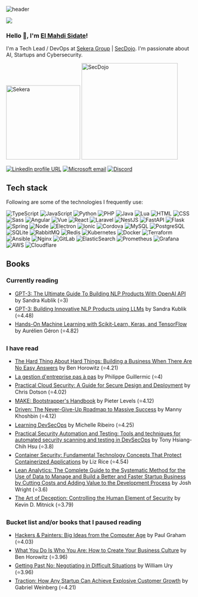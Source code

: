 ![header](https://user-images.githubusercontent.com/59918011/188706237-350b85a4-f2b8-43e1-9ef1-a853a41cc3d9.png)

![](https://komarev.com/ghpvc/?username=esidate&color=brightgreen)

### Hello 👋, I'm [El Mahdi Sidate](https://www.linkedin.com/in/el-mahdi-sidate/)!

I'm a Tech Lead / DevOps at [Sekera Group](https://sekera-group.com/) | [SecDojo](https://www.sec-dojo.com/). I'm passionate about AI, Startups and Cybersecurity.

<p>
  <img
    width="200px"
    alt="Sekera"
    src="https://user-images.githubusercontent.com/59918011/186220765-8ee8125b-d177-49b2-b21f-9747ca1e9689.png"
  />
  <span> </span>
  <img
    width="260px"
    alt="SecDojo"
    src="https://user-images.githubusercontent.com/59918011/186220912-d0b32e5a-a9ab-4ee1-a5b0-be905cc8a9c6.png"
  />
</p>

[![LinkedIn profile URL](https://img.shields.io/badge/LinkedIn-0077B5?logo=linkedin&logoColor=white&style=for-the-badge)](https://www.linkedin.com/in/el-mahdi-sidate/)
[![Microsoft email](https://img.shields.io/badge/Microsoft_Outlook-0078D4?style=for-the-badge&logo=microsoft-outlook&logoColor=white)](mailto:esidate@sekera-group.com)
[![Discord](https://img.shields.io/badge/Discord-7289da?style=for-the-badge&logo=discord&logoColor=white)](https://discord.com/users/471067698386698270)

## Tech stack

Following are some of the technologies I frequently use:

<div>
  <img
    alt="TypeScript"
    src="https://img.shields.io/badge/-TypeScript-007ACC?style=flat-square&logo=typescript&logoColor=white"
  />
  <img
    alt="JavaScript"
    src="https://img.shields.io/badge/-JavaScript-f0db4f?style=flat-square&logo=javascript&logoColor=black"
  />
  <img
    alt="Python"
    src="https://img.shields.io/badge/-Python-306998?style=flat-square&logo=python&logoColor=white"
  />
  <img
    alt="PHP"
    src="https://img.shields.io/badge/-PHP-777BB3?style=flat-square&logo=php&logoColor=white"
  />
  <img
    alt="Java"
    src="https://img.shields.io/badge/-Java-ED4127?style=flat-square&logo=CoffeeScript&logoColor=white"
  />
  <img
    alt="Lua"
    src="https://img.shields.io/badge/-Lua-00007C?style=flat-square&logo=lua&logoColor=white"
  />
  <img
    alt="HTML"
    src="https://img.shields.io/badge/-HTML-E34F26?style=flat-square&logo=html5&logoColor=white"
  />
  <img
    alt="CSS"
    src="https://img.shields.io/badge/-CSS-E34F26?style=flat-square&logo=css3&logoColor=white"
  />
  <img
    alt="Sass"
    src="https://img.shields.io/badge/-Sass-CC6699?style=flat-square&logo=sass&logoColor=white"
  />
  <img
    alt="Angular"
    src="https://img.shields.io/badge/-Angular-dd1b16?style=flat-square&logo=angular&logoColor=white"
  />
  <img
    alt="Vue"
    src="https://img.shields.io/badge/-Vue-42b883?style=flat-square&logo=vuedotjs&logoColor=white"
  />
  <img
    alt="React"
    src="https://img.shields.io/badge/-React-45b8d8?style=flat-square&logo=react&logoColor=white"
  />
  <img
    alt="Laravel"
    src="https://img.shields.io/badge/-Laravel-fb503b?style=flat-square&logo=laravel&logoColor=white"
  />
  <img
    alt="NestJS"
    src="https://img.shields.io/badge/-NestJS-e0234e?style=flat-square&logo=nestjs&logoColor=white"
  />
  <img
    alt="FastAPI"
    src="https://img.shields.io/badge/-FastAPI-005571?style=flat-square&logo=fastapi&logoColor=white"
  />
  <img
    alt="Flask"
    src="https://img.shields.io/badge/-Flask-000000?style=flat-square&logo=flask&logoColor=white"
  />
  <img
    alt="Spring"
    src="https://img.shields.io/badge/-Spring-6DB33F?style=flat-square&logo=spring&logoColor=white"
  />
  <img
    alt="Node"
    src="https://img.shields.io/badge/-Node-43853d?style=flat-square&logo=Node.js&logoColor=white"
  />
  <img
    alt="Electron"
    src="https://img.shields.io/badge/-Electron-191970?style=flat-square&logo=electron&logoColor=white"
  />
  <img
    alt="Ionic"
    src="https://img.shields.io/badge/-Ionic-367CF7?style=flat-square&logo=ionic&logoColor=white"
  />
  <img
    alt="Cordova"
    src="https://img.shields.io/badge/-Cordova-253037?style=flat-square&logo=apachecordova&logoColor=white"
  />
  <img
    alt="MySQL"
    src="https://img.shields.io/badge/-MySQL-00718B?style=flat-square&logo=mysql&logoColor=white"
  />
  <img
    alt="PostgreSQL"
    src="https://img.shields.io/badge/-PostgreSQL-0064a5?style=flat-square&logo=postgresql&logoColor=white"
  />
  <img
    alt="SQLite"
    src="https://img.shields.io/badge/-SQLite-07405e?style=flat-square&logo=sqlite&logoColor=white"
  />
  <img
    alt="RabbitMQ"
    src="https://img.shields.io/badge/-RabbitMQ-F76300?style=flat-square&logo=rabbitmq&logoColor=white"
  />
  <img
    alt="Redis"
    src="https://img.shields.io/badge/-Redis-D12E26?style=flat-square&logo=redis&logoColor=white"
  />
  <img
    alt="Kubernetes"
    src="https://img.shields.io/badge/-Kubernetes-326ce5?style=flat-square&logo=kubernetes&logoColor=white"
  />
  <img
    alt="Docker"
    src="https://img.shields.io/badge/-Docker-46a2f1?style=flat-square&logo=docker&logoColor=white"
  />
  <img
    alt="Terraform"
    src="https://img.shields.io/badge/-Terraform-7740B6?style=flat-square&logo=terraform&logoColor=white"
  />
  <img
    alt="Ansible"
    src="https://img.shields.io/badge/-Ansible-1A1918?style=flat-square&logo=ansible&logoColor=white"
  />
  <img
    alt="Nginx"
    src="https://img.shields.io/badge/-Nginx-009639?style=flat-square&logo=nginx&logoColor=white"
  />
  <img
    alt="GitLab"
    src="https://img.shields.io/badge/-GitLab-e24329?style=flat-square&logo=gitlab&logoColor=white"
  />
  <img
    alt="ElasticSearch"
    src="https://img.shields.io/badge/-ElasticSearch-005571?style=flat-square&logo=elasticsearch&logoColor=white"
  />
  <img
    alt="Prometheus"
    src="https://img.shields.io/badge/-Prometheus-e95224?style=flat-square&logo=prometheus&logoColor=white"
  />
  <img
    alt="Grafana"
    src="https://img.shields.io/badge/-Grafana-D54D32?style=flat-square&logo=grafana&logoColor=white"
  />
  <img
    alt="AWS"
    src="https://img.shields.io/badge/-AWS-FF9900?style=flat-square&logo=amazon-aws&logoColor=white"
  />
  <img
    alt="Cloudflare"
    src="https://img.shields.io/badge/-Cloudflare-F38020?style=flat-square&logo=cloudflare&logoColor=white"
  />
</div>

<!-- ## Methodologies

![Agile](https://img.shields.io/badge/Agile-47ABE0?style=for-the-badge)
![Kanban](https://img.shields.io/badge/Kanban-E52946?style=for-the-badge)
![Scrum](https://img.shields.io/badge/Scrum-3F556D?style=for-the-badge)
![Lean](https://img.shields.io/badge/Lean-f1f1f1?style=for-the-badge)  -->

## Books

### Currently reading

<!-- GOODREADS-LIST-CURRENTLY-READING:START -->
- [GPT-3: The Ultimate Guide To Building NLP Products With OpenAI API](https://www.goodreads.com/review/show/5372423272?utm_medium=api&utm_source=rss) by Sandra Kublik (⭐️3)
- [GPT-3: Building Innovative NLP Products using LLMs](https://www.goodreads.com/review/show/5371869594?utm_medium=api&utm_source=rss) by Sandra Kublik (⭐️4.48)
- [Hands-On Machine Learning with Scikit-Learn, Keras, and TensorFlow](https://www.goodreads.com/review/show/5241238438?utm_medium=api&utm_source=rss) by Aurélien Géron (⭐️4.82)
<!-- GOODREADS-LIST-CURRENTLY-READING:END -->

### I have read

<!-- GOODREADS-LIST-READ:START -->
- [The Hard Thing About Hard Things: Building a Business When There Are No Easy Answers](https://www.goodreads.com/review/show/5101514523?utm_medium=api&utm_source=rss) by Ben Horowitz (⭐️4.21)
- [La gestion d'entreprise pas à pas](https://www.goodreads.com/review/show/4559081495?utm_medium=api&utm_source=rss) by Philippe Guillermic (⭐️4)
- [Practical Cloud Security: A Guide for Secure Design and Deployment](https://www.goodreads.com/review/show/5068355865?utm_medium=api&utm_source=rss) by Chris Dotson (⭐️4.02)
- [MAKE: Bootstrapper&apos;s Handbook](https://www.goodreads.com/review/show/5068344025?utm_medium=api&utm_source=rss) by Pieter Levels (⭐️4.12)
- [Driven: The Never-Give-Up Roadmap to Massive Success](https://www.goodreads.com/review/show/4864836198?utm_medium=api&utm_source=rss) by Manny Khoshbin (⭐️4.12)
- [Learning DevSecOps](https://www.goodreads.com/review/show/4619251070?utm_medium=api&utm_source=rss) by Michelle Ribeiro (⭐️4.25)
- [Practical Security Automation and Testing: Tools and techniques for automated security scanning and testing in DevSecOps](https://www.goodreads.com/review/show/4619194067?utm_medium=api&utm_source=rss) by Tony Hsiang-Chih Hsu (⭐️3.8)
- [Container Security: Fundamental Technology Concepts That Protect Containerized Applications](https://www.goodreads.com/review/show/4619189465?utm_medium=api&utm_source=rss) by Liz Rice (⭐️4.54)
- [Lean Analytics: The Complete Guide to the Systematic Method for the Use of Data to Manage and Build a Better and Faster Startup Business by Cutting Costs and Adding Value to the Development Process](https://www.goodreads.com/review/show/4314700991?utm_medium=api&utm_source=rss) by Josh Wright (⭐️3.6)
- [The Art of Deception: Controlling the Human Element of Security](https://www.goodreads.com/review/show/4314754372?utm_medium=api&utm_source=rss) by Kevin D. Mitnick (⭐️3.79)
<!-- GOODREADS-LIST-READ:END -->

### Bucket list and/or books that I paused reading

<!-- GOODREADS-LIST-TO-READ:START -->
- [Hackers & Painters: Big Ideas from the Computer Age](https://www.goodreads.com/review/show/5147011663?utm_medium=api&utm_source=rss) by Paul    Graham (⭐️4.03)
- [What You Do Is Who You Are: How to Create Your Business Culture](https://www.goodreads.com/review/show/5118368919?utm_medium=api&utm_source=rss) by Ben Horowitz (⭐️3.96)
- [Getting Past No: Negotiating in Difficult Situations](https://www.goodreads.com/review/show/5101571507?utm_medium=api&utm_source=rss) by William Ury (⭐️3.96)
- [Traction: How Any Startup Can Achieve Explosive Customer Growth](https://www.goodreads.com/review/show/5101515177?utm_medium=api&utm_source=rss) by Gabriel Weinberg (⭐️4.21)
<!-- GOODREADS-LIST-TO-READ:END -->
